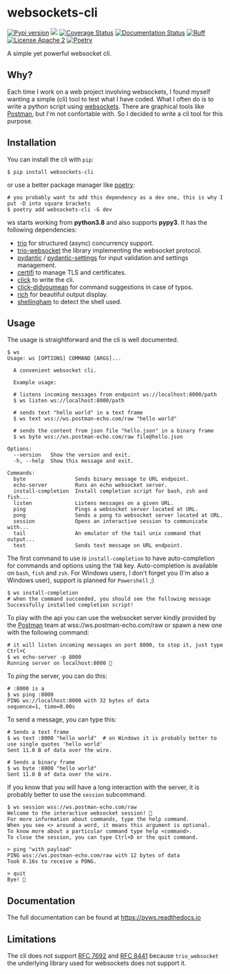 # websockets-cli

[![Pypi version](https://img.shields.io/pypi/v/websockets-cli.svg)](https://pypi.org/project/websockets-cli/)
![](https://github.com/lewoudar/ws/workflows/CI/badge.svg)
[![Coverage Status](https://codecov.io/gh/lewoudar/ws/branch/main/graphs/badge.svg?branch=main)](https://codecov.io/gh/lewoudar/ws)
[![Documentation Status](https://readthedocs.org/projects/pyws/badge/?version=latest)](https://pyws.readthedocs.io/en/latest/?badge=latest)
[![Ruff](https://img.shields.io/endpoint?url=https://raw.githubusercontent.com/astral-sh/ruff/main/assets/badge/v2.json)](https://github.com/lewoudar/ws)
[![License Apache 2](https://img.shields.io/hexpm/l/plug.svg)](http://www.apache.org/licenses/LICENSE-2.0)
[![Poetry](https://img.shields.io/endpoint?url=https://python-poetry.org/badge/v0.json)](https://github.com/lewoudar/certipie)

A simple yet powerful websocket cli.

## Why?

Each time I work on a web project involving websockets, I found myself wanting a simple (cli) tool to test what I have
coded. What I often do is to write a python script using [websockets](https://websockets.readthedocs.io/en/stable/).
There are graphical tools like [Postman](https://www.postman.com/), but I'm not confortable with.
So I decided to write a cli tool for this purpose.

## Installation

You can install the cli with `pip`:

```shell
$ pip install websockets-cli
```

or use a better package manager like [poetry](https://python-poetry.org/docs/):

```shell
# you probably want to add this dependency as a dev one, this is why I put -D into square brackets
$ poetry add websockets-cli -G dev
```

ws starts working from **python3.8** and also supports **pypy3**. It has the following dependencies:

- [trio](https://trio.readthedocs.io/en/stable/) for structured (async) concurrency support.
- [trio-websocket](https://trio-websocket.readthedocs.io/en/stable/) the library implementing the websocket protocol.
- [pydantic](https://docs.pydantic.dev/latest/) / [pydantic-settings](https://docs.pydantic.dev/latest/concepts/pydantic_settings/) for
  input validation and settings management.
- [certifi](https://pypi.org/project/certifi/) to manage TLS and certificates.
- [click](https://click.palletsprojects.com/en/8.1.x/) to write the cli.
- [click-didyoumean](https://pypi.org/project/click-didyoumean/) for command suggestions in case of typos.
- [rich](https://rich.readthedocs.io/en/latest/) for beautiful output display.
- [shellingham](https://pypi.org/project/shellingham/) to detect the shell used.

## Usage

The usage is straightforward and the cli is well documented.

```shell
$ ws
Usage: ws [OPTIONS] COMMAND [ARGS]...

  A convenient websocket cli.

  Example usage:

  # listens incoming messages from endpoint ws://localhost:8000/path
  $ ws listen ws://localhost:8000/path

  # sends text "hello world" in a text frame
  $ ws text wss://ws.postman-echo.com/raw "hello world"

  # sends the content from json file "hello.json" in a binary frame
  $ ws byte wss://ws.postman-echo.com/raw file@hello.json

Options:
  --version   Show the version and exit.
  -h, --help  Show this message and exit.

Commands:
  byte                Sends binary message to URL endpoint.
  echo-server         Runs an echo websocket server.
  install-completion  Install completion script for bash, zsh and fish...
  listen              Listens messages on a given URL.
  ping                Pings a websocket server located at URL.
  pong                Sends a pong to websocket server located at URL.
  session             Opens an interactive session to communicate with...
  tail                An emulator of the tail unix command that output...
  text                Sends text message on URL endpoint.
```

The first command to use is `install-completion` to have auto-completion for commands and options using the `TAB` key.
Auto-completion is available on `bash`, `fish` and `zsh`. For Windows users, I don't forget you (I'm also a Windows
user), support is planned for `Powershell` ;)

```shell
$ ws install-completion
# when the command succeeded, you should see the following message
Successfully installed completion script!
```

To play with the api you can use the websocket server kindly provided by the
[Postman](https://blog.postman.com/introducing-postman-websocket-echo-service/) team at wss://ws.postman-echo.com/raw or
spawn a new one with the following command:

```shell
# it will listen incoming messages on port 8000, to stop it, just type Ctrl+C
$ ws echo-server -p 8000
Running server on localhost:8000 💫
```

To *ping* the server, you can do this:

```shell
# :8000 is a
$ ws ping :8000
PING ws://localhost:8000 with 32 bytes of data
sequence=1, time=0.00s
```

To send a message, you can type this:

```shell
# Sends a text frame
$ ws text :8000 "hello world"  # on Windows it is probably better to use single quotes 'hello world'
Sent 11.0 B of data over the wire.

# Sends a binary frame
$ ws byte :8000 "hello world"
Sent 11.0 B of data over the wire.
```

If you know that you will have a long interaction with the server, it is probably better to use the `session` subcommand.

```shell
$ ws session wss://ws.postman-echo.com/raw
Welcome to the interactive websocket session! 🌟
For more information about commands, type the help command.
When you see <> around a word, it means this argument is optional.
To know more about a particular command type help <command>.
To close the session, you can type Ctrl+D or the quit command.

> ping "with payload"
PING wss://ws.postman-echo.com/raw with 12 bytes of data
Took 0.16s to receive a PONG.

> quit
Bye! 👋
```
## Documentation

The full documentation can be found at https://pyws.readthedocs.io

## Limitations

The cli does not support [RFC 7692](https://datatracker.ietf.org/doc/html/rfc7692) and
[RFC 8441](https://datatracker.ietf.org/doc/html/rfc8441) because `trio_websocket` the underlying library used for
websockets does not support it.

